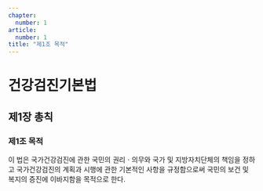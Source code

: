 ```yaml
---
chapter:
  number: 1
article:
  number: 1
title: "제1조 목적"
---
```

# 건강검진기본법

## 제1장 총칙

### 제1조 목적

이 법은 국가건강검진에 관한 국민의 권리ㆍ의무와 국가 및 지방자치단체의 책임을 정하고 국가건강검진의 계획과 시행에 관한 기본적인 사항을 규정함으로써 국민의 보건 및 복지의 증진에 이바지함을 목적으로 한다.
